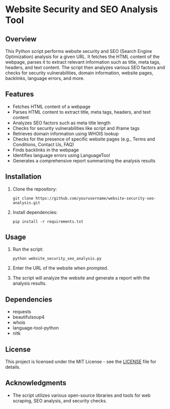 # Website Security and SEO Analysis Tool

## Overview

This Python script performs website security and SEO (Search Engine Optimization) analysis for a given URL. It fetches the HTML content of the webpage, parses it to extract relevant information such as title, meta tags, headers, and text content. The script then analyzes various SEO factors and checks for security vulnerabilities, domain information, website pages, backlinks, language errors, and more.

## Features

- Fetches HTML content of a webpage
- Parses HTML content to extract title, meta tags, headers, and text content
- Analyzes SEO factors such as meta title length
- Checks for security vulnerabilities like script and iframe tags
- Retrieves domain information using WHOIS lookup
- Checks for the presence of specific website pages (e.g., Terms and Conditions, Contact Us, FAQ)
- Finds backlinks in the webpage
- Identifies language errors using LanguageTool
- Generates a comprehensive report summarizing the analysis results

## Installation

1. Clone the repository:

    ```
    git clone https://github.com/yourusername/website-security-seo-analysis.git
    ```

2. Install dependencies:

    ```
    pip install -r requirements.txt
    ```

## Usage

1. Run the script:

    ```
    python website_security_seo_analysis.py
    ```

2. Enter the URL of the website when prompted.

3. The script will analyze the website and generate a report with the analysis results.

## Dependencies

- requests
- beautifulsoup4
- whois
- language-tool-python
- nltk

## License

This project is licensed under the MIT License - see the [LICENSE](LICENSE) file for details.

## Acknowledgments

- The script utilizes various open-source libraries and tools for web scraping, SEO analysis, and security checks.
